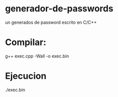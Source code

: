 # generador-de-passwords
un generados de password escrito en C/C++
<br>

# Compilar:
g++ exec.cpp -Wall -o exec.bin

# Ejecucion
./exec.bin
